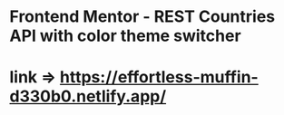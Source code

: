 # Frontend Mentor - REST Countries API with color theme switcher
#  link => https://effortless-muffin-d330b0.netlify.app/